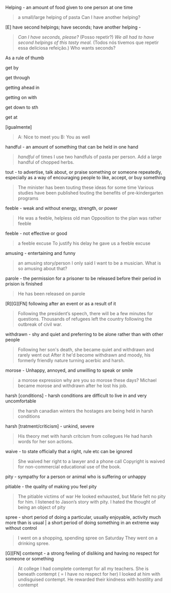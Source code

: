 
Helping - an amount of food given to one person at one time
> a small/large helping of pasta
> Can I have another helping?

[E] have second helpings; have seconds; have another helping - 
> _Can I have seconds, please?_ (Posso repetir?)
> _We all had_ _to have second helpings_ _of this tasty meal._  (Todos nós tivemos que repetir essa deliciosa refeição.)
> Who wants seconds?

As a rule of thumb

get by

get through

getting ahead in

getting on with

get down to sth

get at

[igualmente]
> A: Nice to meet you
> B: You as well

handful - an amount of something that can be held in one hand
> *handful* of times
> I use two handfuls of pasta per person.
> Add a large handful of chopped herbs.

tout - to advertise, talk about, or praise something or someone repeatedly, especially as a way of encouraging people to like, accept, or buy something
> The minister has been touting these ideas for some time
> Various studies have been published touting the benefits of pre-kindergarten programs

feeble - weak and without energy, strength, or power
> He was a feeble, helpless old man
> Opposition to the plan was rather feeble

feeble - not effective or good
> a feeble excuse
> To justify his delay he gave us a feeble excuse

amusing - entertaining and funny
> an amusing story/person
>  I only said I want to be a musician. What is so amusing about that?

parole - the permission for a prisoner to be released before their period in prision is finished
> He has been released on parole

[R][G][FN] following after an event or as a result of it
> Following the president’s speech, there will be a few minutes for questions.
> Thousands of refugees left the country following the outbreak of civil war.

withdrawn - shy and quiet and preferring to be alone rather than with other people
> Following her son's death, she became quiet and withdrawn and rarely went out
> After it he'd become withdrawn and moody, his formerly friendly nature turning acerbic and harsh.

morose - Unhappy, annoyed, and unwilling to speak or smile
> a morose expression
> why are you so morose these days?
> Michael became morose and withdrawn after he lost his job.

harsh [conditions] - harsh conditions are difficult to live in and very uncomfortable
> the harsh canadian winters
> the hostages are being held in harsh conditions

harsh [tratment/criticism] -  unkind, severe
> His theory met with harsh critcism from collegues
> He had harsh words for her son actions.  

waive - to state officially that a right, rule etc can be ignored
> She waived her right to a lawyer and a phone call
> Copyright is waived for non-commercial educational use of the book.

pity - sympathy for a person or animal who is suffering or unhappy

pitiable - the quality of making you feel pity
> The pitiable victims of war
> He looked exhausted, but Marie felt no pity for him.
> I listened to Jason’s story with pity.
> I hated the thought of being an object of pity

spree - short period of doing a particular, usually enjoyable, activity much more than is usual | a short period of doing something in an extreme way without control
> I went on a shopping, spending spree on Saturday
> They went on a drinking spree.

[G][FN] contempt - a strong feeling of disliking and having no respect for someone or something
> At college I had complete contempt for all my teachers. 
> She is beneath contempt ( = I have no respect for her)
> I looked at him with undisguised contempt.
> He rewarded their kindness with hostility and contempt
